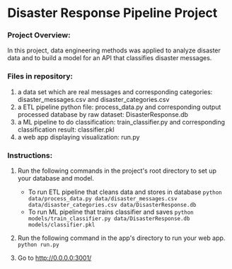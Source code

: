 # Disaster Response Pipeline Project

### Project Overview:
In this project, data engineering methods was applied to analyze disaster data and to build a model for an API that classifies disaster messages.

### Files in repository: 

1. a data set which are real messages and corresponding categories: disaster_messages.csv and disaster_categories.csv
2. a ETL pipeline python file: process_data.py and corresponding output processed database by raw dataset: DisasterResponse.db
3. a ML pipeline to do classification: train_classifier.py and corresponding classification result: classifier.pkl
4. a web app displaying visualization: run.py


### Instructions:
1. Run the following commands in the project's root directory to set up your database and model.

    - To run ETL pipeline that cleans data and stores in database
        `python data/process_data.py data/disaster_messages.csv data/disaster_categories.csv data/DisasterResponse.db`
    - To run ML pipeline that trains classifier and saves
        `python models/train_classifier.py data/DisasterResponse.db models/classifier.pkl`

2. Run the following command in the app's directory to run your web app.
    `python run.py`

3. Go to http://0.0.0.0:3001/
